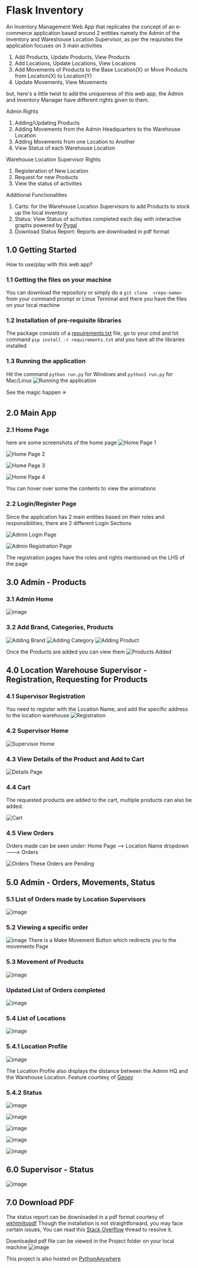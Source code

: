# Flask Inventory

An Inventory Management Web App that replicates the concept of an e-commerce application based around 2 entities namely the Admin of the Inventory and Wareshouse Location Supervisor, as per the requisites the application focuses on 3 main activities
1) Add Products, Update Products, View Products
2) Add Locations, Update Locations, View Locations
3) Add Movements of Products to the Base Location(X) or Move Products from Location(X) to Location(Y)
4) Update Movements, View Movements

but, here's a little twist to add the uniqueness of this web app, the Admin and Inventory Manager have different rights given to them.

Admin Rights
1) Adding/Updating Products
2) Adding Movements from the Admin Headquarters to the Warehouse Location
3) Adding Movements from one Location to Another
4) View Status of each Warehouse Location

Warehouse Location Supervisor Rights
1) Registeration of New Location
2) Request for new Products
3) View the status of activities

Additional Functionalities
1) Carts: for the Warehouse Location Supervisors to add Products to stock up the local inventory
2) Status: View Status of activities completed each day with interactive graphs powered by [Pygal](http://www.pygal.org/en/stable/)
3) Download Status Report: Reports are downloaded in pdf format


## 1.0 Getting Started
How to use/play with this web app?

### 1.1 Getting the files on your machine
You can download the repository or simply do a ```git clone  <repo-name>``` from your command prompt or Linux Terminal and there you have the files on your local machine

### 1.2 Installation of pre-requisite libraries
The package consists of a [requirements.txt](https://github.com/glenveigas437/Flask-Inventory-/blob/main/requirements.txt) file, go to your cmd and hit command ```pip install -r requirements.txt``` and you have all the libraries installed

### 1.3 Running the application
Hit the command ```python run.py``` for Windows and ```python3 run.py``` for Mac/Linux
![Running the application](https://user-images.githubusercontent.com/31877827/138885493-fa4fe32b-6ca6-4ad1-8843-77e17d44b130.png)


See the magic happen ✳️


## 2.0 Main App
### 2.1 Home Page
here are some screenshots of the home page
![Home Page 1](https://user-images.githubusercontent.com/31877827/138886099-abcf5cab-ac98-46f0-bc01-e0298d8aac5e.png)

![Home Page 2](https://user-images.githubusercontent.com/31877827/138886236-5b36b215-9910-469f-80eb-9b06ee075e9b.png)

![Home Page 3](https://user-images.githubusercontent.com/31877827/138886312-20c71a2d-3f71-433d-8e9f-684baddc78a3.png)

![Home Page 4](https://user-images.githubusercontent.com/31877827/138886392-a6a1ae5e-7e63-45c7-afd6-eb4b2695ab88.png)

You can hover over some the contents to view the animations

### 2.2 Login/Register Page
Since the application has 2 main entities based on their roles and responsibilities, there are 2 different Login Sections

![Admin Login Page](https://user-images.githubusercontent.com/31877827/138887106-5e9d51fb-76c0-4af8-a8b8-30d9113168d5.png)

![Admin Registration Page](https://user-images.githubusercontent.com/31877827/138887259-d62ecd8b-d1fe-40a2-b03e-acb694e04ce3.png)

The registration pages have the roles and rights mentioned on the LHS of the page

## 3.0 Admin - Products
### 3.1 Admin Home
![image](https://user-images.githubusercontent.com/31877827/138887848-8715b94c-8fbd-4555-99c2-f552937462de.png)

### 3.2 Add Brand, Categories, Products
![Adding Brand](https://user-images.githubusercontent.com/31877827/138888131-cf93f635-09dd-40d3-8dde-a6db27b55436.png)
![Adding Category](https://user-images.githubusercontent.com/31877827/138888283-e07fa7f0-59e9-4d67-a166-7ad4bbaab269.png)
![Adding Product](https://user-images.githubusercontent.com/31877827/138888456-8edddefe-1b49-4313-8d99-fb81e4741b3f.png)

Once the Products are added you can view them
![Products Added](https://user-images.githubusercontent.com/31877827/138888680-8a2a91a3-9501-429c-a12d-7dea6198a407.png)

## 4.0 Location Warehouse Supervisor - Registration, Requesting for Products
### 4.1 Supervisor Registration
You need to register with the Location Name, and add the specific address to the location warehouse
![Registration](https://user-images.githubusercontent.com/31877827/138889643-27d1a029-3f49-487a-a7bc-1312c5a5828f.png)

### 4.2 Supervisor Home
![Supervisor Home](https://user-images.githubusercontent.com/31877827/138889965-0166075f-71a7-44c9-9599-6ccf7f6aeaa3.png)

### 4.3 View Details of the Product and Add to Cart
![Details Page](https://user-images.githubusercontent.com/31877827/138890275-c4d55ac2-4193-410b-b225-d0b6d27acb18.png)

### 4.4 Cart
The requested products are added to the cart, multiple products can also be added.

![Cart](https://user-images.githubusercontent.com/31877827/138890624-e3024ec8-a380-4631-982a-c651e2480fe2.png)

### 4.5 View Orders
Orders made can be seen under: Home Page --> Location Name dropdown ---> Orders

![Orders](https://user-images.githubusercontent.com/31877827/138890879-5035d52b-1f19-4feb-94b9-c070002636bd.png)
These Orders are Pending

## 5.0 Admin - Orders, Movements, Status
### 5.1 List of Orders made by Location Supervisors
![image](https://user-images.githubusercontent.com/31877827/138891623-64362aee-34bd-420f-93c9-07cdd895fda3.png)


### 5.2 Viewing a specific order
![image](https://user-images.githubusercontent.com/31877827/138891479-0affb9fd-064f-49ae-958c-81cf14c38a28.png)
There is a Make Movement Button which redirects you to the movements Page

### 5.3 Movement of Products
![image](https://user-images.githubusercontent.com/31877827/138891897-144bf100-889a-4470-a169-3abb21d38d88.png)

### Updated List of Orders completed
![image](https://user-images.githubusercontent.com/31877827/138892186-d22fb741-662f-4470-82d6-91421cce06e1.png)

### 5.4 List of Locations
![image](https://user-images.githubusercontent.com/31877827/138892700-7b77b332-0b84-4ece-ab71-53b96eba854b.png)

### 5.4.1 Location Profile
![image](https://user-images.githubusercontent.com/31877827/138892595-57e83fa4-dd1d-478b-ba8e-6ea722fdc5d7.png)

The Location Profile also displays the distance between the Admin HQ and the Warehouse Location. Feature courtesy of [Geopy](https://github.com/geopy/geopy) 

### 5.4.2 Status
![image](https://user-images.githubusercontent.com/31877827/138898165-7d3c8650-51bc-4310-8f64-1553ebbf93c6.png)

![image](https://user-images.githubusercontent.com/31877827/138898285-caf81a31-e31a-494b-bd19-8503ad178862.png)

![image](https://user-images.githubusercontent.com/31877827/138898420-d76cc819-2c11-46e6-8668-5f317a6cf3c3.png)

![image](https://user-images.githubusercontent.com/31877827/138898526-7647dbfe-b750-4b60-bffe-4152836fdf75.png)

![image](https://user-images.githubusercontent.com/31877827/138898607-71920649-8276-4d6c-8a15-7c54981bacb7.png)

## 6.0 Supervisor - Status
![image](https://user-images.githubusercontent.com/31877827/138898979-73132082-ae42-4a3c-86dc-8bdcb7eb72b7.png)

## 7.0 Download PDF

The status report can be downloaded in a pdf format courtesy of [wkhtmltopdf](https://wkhtmltopdf.org/)
Though the installation is not straightforward, you may face certain issues, You can read this [Stack Overflow](https://stackoverflow.com/questions/27673870/cant-create-pdf-using-python-pdfkit-error-no-wkhtmltopdf-executable-found) thread to resolve it.

Downloaded pdf file can be viewed in the Project folder on your local machine
![image](https://user-images.githubusercontent.com/31877827/138899883-6dc1177b-ea93-476f-9e9d-0e6008e1cb63.png)


This project is also hosted on [PythonAnywhere](http://inventoryapp.pythonanywhere.com)





















